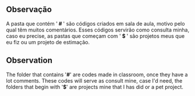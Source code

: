 <h2>Observação</h2>
<p>
A pasta que contém '<b> # </b>' são códigos criados em sala de aula, motivo pelo qual têm muitos comentários. Esses códigos servirão como consulta minha, caso eu precise, as pastas que começam com '<b> $ </b>' são projetos meus que eu fiz ou um projeto de estimação.
</p>
<h2>Observation</h2>
<p> The folder that contains '<b>#</b>' are codes made in classroom, once they have a lot comments. These codes will serve as consult mine, case I'd need, the folders that begin with '<b>$</b>' are projects mine that I has did or a pet project.
</p>